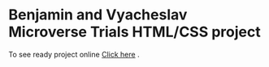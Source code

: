 
# Benjamin and Vyacheslav Microverse Trials HTML/CSS project

To see ready project online [Click here](https://BenjaminMatembe.github.io/tributePage/) .
